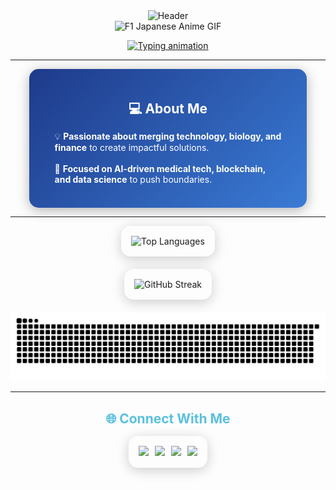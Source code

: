 
<!-- ✨ Ultra-Stylish Blue-Themed GitHub Profile README ✨ -->
<link rel="stylesheet" href="https://cdn.jsdelivr.net/gh/devicons/devicon@v2.15.1/devicon.min.css">

<!-- ========== BLUE HEADER BAND (Animated Wave) ========== -->

<div align="center">
  <img src="https://capsule-render.vercel.app/api?type=waving&height=200&section=header&text=Hi%20I'm%20Cédric&fontSize=60&fontAlignY=35&animation=fadeIn&fontColor=ffffff&color=0:1e3a8a,100:5bc0de" alt="Header" />
</div>


<!-- ========== F1 JAPANESE ANIME GIF (Centered) ========== -->
<div align="center">
  <img src="https://media4.giphy.com/media/v1.Y2lkPTc5MGI3NjExZnZrcmkyOGVsMHBmb29rMmVpcGphemR3ZW51aDg4d3kweDNwemI0OCZlcD12MV9pbnRlcm5hbF9naWZfYnlfaWQmY3Q9Zw/QA17RwiPQMJQkeGw7B/giphy.gif" width="400" alt="F1 Japanese Anime GIF" />
</div>

<!-- ========== TYPING ANIMATION (Blue Glow) ========== -->
<p align="center">
  <a href="https://git.io/typing-svg">
    <img src="https://readme-typing-svg.demolab.com?font=Orbitron&duration=3000&pause=1000&color=5bc0de&center=true&vCenter=true&width=600&lines=💻+Computer+Science+Student;🧠+AI+%7C+Blockchain+%7C+BioTech" alt="Typing animation" />
  </a>
</p>

---

<!-- ========== ABOUT ME (Card Style) ========== -->
<div align="center">
  <div style="background: linear-gradient(135deg, #1e3a8a 0%, #3a7bd5 100%); padding: 20px; border-radius: 15px; width: 80%; margin: 0 auto; box-shadow: 0 4px 20px rgba(0, 0, 0, 0.3);">
    <h2 style="color: white; margin-bottom: 15px;">💻 About Me</h2>
    <p style="color: white; text-align: left; margin: 0 auto; width: 90%;">
      💡 <strong>Passionate about merging technology, biology, and finance</strong> to create impactful solutions.<br><br>
      🧬 <strong>Focused on AI-driven medical tech, blockchain, and data science</strong> to push boundaries.<br><br>
    </p>
  </div>
</div>

---

<!-- ========== GITHUB INSIGHTS (Glassmorphism Cards) ========== -->
<div align="center">
  <div style="display: flex; justify-content: center; gap: 20px; flex-wrap: wrap;">
    <div style="background: rgba(255, 255, 255, 0.1); backdrop-filter: blur(10px); border-radius: 15px; padding: 15px; box-shadow: 0 4px 20px rgba(0, 0, 0, 0.2); border: 1px solid rgba(255, 255, 255, 0.2);">
      <img src="https://github-readme-stats.vercel.app/api/top-langs/?username=cedric190703&layout=compact&theme=transparent&hide_border=true&border_radius=10&langs_count=6&text_color=ffffff&title_color=5bc0de&icon_color=5bc0de&bg_color=00000000" alt="Top Languages" />
    </div>
  </div>
  <div style="margin-top: 20px; background: rgba(255, 255, 255, 0.1); backdrop-filter: blur(10px); border-radius: 15px; padding: 15px; width: fit-content; box-shadow: 0 4px 20px rgba(0, 0, 0, 0.2); border: 1px solid rgba(255, 255, 255, 0.2);">
    <img src="https://streak-stats.demolab.com/?user=cedric190703&theme=transparent&hide_border=true&border_radius=10&fire=5bc0de&ring=5bc0de&dates=ffffff&currStreakLabel=5bc0de&sideLabels=5bc0de&currStreakNum=ffffff&sideNums=ffffff&bg_color=00000000" alt="GitHub Streak" />
  </div>
  <div style="margin-top: 20px;">
    <img src="https://github.com/cedric190703/cedric190703/blob/output/github-contribution-grid-snake-dark.svg" alt="Snake animation" />
  </div>
</div>

---

<!-- ========== CONNECT WITH ME (Blue Buttons) ========== -->
<div align="center">
  <h2 style="color: #5bc0de; margin-bottom: 15px;">🌐 Connect With Me</h2>
  <div style="background: rgba(255, 255, 255, 0.1); backdrop-filter: blur(10px); border-radius: 15px; padding: 15px; width: fit-content; box-shadow: 0 4px 20px rgba(0, 0, 0, 0.2); border: 1px solid rgba(255, 255, 255, 0.2); display: flex; gap: 10px; flex-wrap: wrap; justify-content: center;">
    <a href="mailto:cbrzyski2@gmail.com">
      <img src="https://img.shields.io/badge/Email-D14836?style=for-the-badge&logo=gmail&logoColor=white" />
    </a>
    <a href="https://www.linkedin.com/in/cedric-brzyski/">
      <img src="https://img.shields.io/badge/LinkedIn-0077B5?style=for-the-badge&logo=linkedin&logoColor=white" />
    </a>
    <a href="https://medium.com/@cbrzyski2">
      <img src="https://img.shields.io/badge/Medium-12100E?style=for-the-badge&logo=medium&logoColor=white" />
    </a>
    <a href="https://www.kaggle.com/cedricbrzyski">
      <img src="https://img.shields.io/badge/Kaggle-20BEFF?style=for-the-badge&logo=kaggle&logoColor=white" />
    </a>
  </div>
</div>
